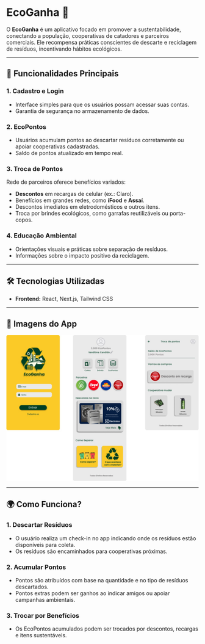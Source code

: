 # EcoGanha 🌱

O **EcoGanha** é um aplicativo focado em promover a sustentabilidade, conectando a população, cooperativas de catadores e parceiros comerciais. Ele recompensa práticas conscientes de descarte e reciclagem de resíduos, incentivando hábitos ecológicos.

---

## 🌟 Funcionalidades Principais

### 1. **Cadastro e Login**
- Interface simples para que os usuários possam acessar suas contas.
- Garantia de segurança no armazenamento de dados.

### 2. **EcoPontos**
- Usuários acumulam pontos ao descartar resíduos corretamente ou apoiar cooperativas cadastradas.
- Saldo de pontos atualizado em tempo real.

### 3. **Troca de Pontos**
Rede de parceiros oferece benefícios variados:
- **Descontos** em recargas de celular (ex.: Claro).
- Benefícios em grandes redes, como **iFood** e **Assaí**.
- Descontos imediatos em eletrodomésticos e outros itens.
- Troca por brindes ecológicos, como garrafas reutilizáveis ou porta-copos.

### 4. **Educação Ambiental**
- Orientações visuais e práticas sobre separação de resíduos.
- Informações sobre o impacto positivo da reciclagem.

---

## 🛠️ Tecnologias Utilizadas

- **Frontend:** React, Next.js, Tailwind CSS

---

## 📱 Imagens do App

![Screens](./images/screenExamples.jpg)

---

## 🌍 Como Funciona?

### 1. **Descartar Resíduos**
- O usuário realiza um check-in no app indicando onde os resíduos estão disponíveis para coleta.
- Os resíduos são encaminhados para cooperativas próximas.

### 2. **Acumular Pontos**
- Pontos são atribuídos com base na quantidade e no tipo de resíduos descartados.
- Pontos extras podem ser ganhos ao indicar amigos ou apoiar campanhas ambientais.

### 3. **Trocar por Benefícios**
- Os EcoPontos acumulados podem ser trocados por descontos, recargas e itens sustentáveis.
